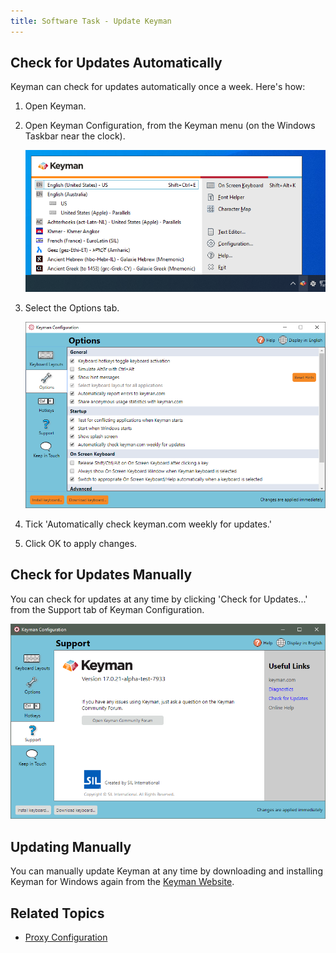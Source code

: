 ```yaml
---
title: Software Task - Update Keyman
---
```


## Check for Updates Automatically

Keyman can check for updates automatically once a week. Here\'s how:

1.  Open Keyman.

2.  Open Keyman Configuration, from the Keyman menu (on the Windows
    Taskbar near the clock).

    ![](../desktop_images/menu.png)

3.  Select the Options tab.

    ![](../desktop_images/tab-options.png)

4.  Tick \'Automatically check keyman.com weekly for updates.\'

5.  Click OK to apply changes.

## Check for Updates Manually

You can check for updates at any time by clicking \'Check for
Updates...\' from the Support tab of Keyman Configuration.

![](../desktop_images/tab-support.png)

## Updating Manually

You can manually update Keyman at any time by downloading and installing
Keyman for Windows again from the [Keyman Website](https://keyman.com/windows/download).

## Related Topics

-   [Proxy Configuration](../advanced/proxy_config)
